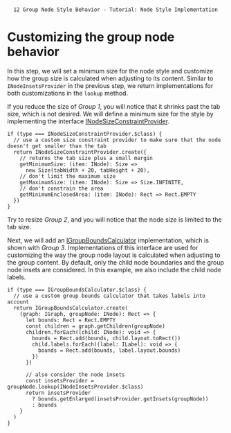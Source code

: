 <!--
 //////////////////////////////////////////////////////////////////////////////
 // @license
 // This file is part of yFiles for HTML 2.6.0.3.
 // Use is subject to license terms.
 //
 // Copyright (c) 2000-2024 by yWorks GmbH, Vor dem Kreuzberg 28,
 // 72070 Tuebingen, Germany. All rights reserved.
 //
 //////////////////////////////////////////////////////////////////////////////
-->
#

      12 Group Node Style Behavior - Tutorial: Node Style Implementation

# Customizing the group node behavior

In this step, we will set a minimum size for the node style and customize how the group size is calculated when adjusting to its content. Similar to `INodeInsetsProvider` in the previous step, we return implementations for both customizations in the `lookup` method.

If you reduce the size of _Group 1_, you will notice that it shrinks past the tab size, which is not desired. We will define a minimum size for the style by implementing the interface [INodeSizeConstraintProvider](https://docs.yworks.com/yfileshtml/#/api/INodeSizeConstraintProvider).

```
if (type === INodeSizeConstraintProvider.$class) {
  // use a custom size constraint provider to make sure that the node doesn't get smaller than the tab
  return INodeSizeConstraintProvider.create({
    // returns the tab size plus a small margin
    getMinimumSize: (item: INode): Size =>
      new Size(tabWidth + 20, tabHeight + 20),
    // don't limit the maximum size
    getMaximumSize: (item: INode): Size => Size.INFINITE,
    // don't constrain the area
    getMinimumEnclosedArea: (item: INode): Rect => Rect.EMPTY
  })
}
```

Try to resize _Group 2_, and you will notice that the node size is limited to the tab size.

Next, we will add an [IGroupBoundsCalculator](https://docs.yworks.com/yfileshtml/#/api/IGroupBoundsCalculator) implementation, which is shown with _Group 3_. Implementations of this interface are used for customizing the way the group node layout is calculated when adjusting to the group content. By default, only the child node boundaries and the group node insets are considered. In this example, we also include the child node labels.

```
if (type === IGroupBoundsCalculator.$class) {
  // use a custom group bounds calculator that takes labels into account
  return IGroupBoundsCalculator.create(
    (graph: IGraph, groupNode: INode): Rect => {
      let bounds: Rect = Rect.EMPTY
      const children = graph.getChildren(groupNode)
      children.forEach((child: INode): void => {
        bounds = Rect.add(bounds, child.layout.toRect())
        child.labels.forEach((label: ILabel): void => {
          bounds = Rect.add(bounds, label.layout.bounds)
        })
      })

      // also consider the node insets
      const insetsProvider = groupNode.lookup(INodeInsetsProvider.$class)
      return insetsProvider
        ? bounds.getEnlarged(insetsProvider.getInsets(groupNode))
        : bounds
    }
  )
}
```
